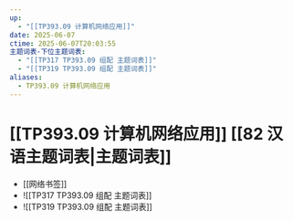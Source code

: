 ```yaml
---
up:
  - "[[TP393.09 计算机网络应用]]"
date: 2025-06-07
ctime: 2025-06-07T20:03:55
主题词表-下位主题词表:
  - "[[TP317 TP393.09 组配 主题词表]]"
  - "[[TP319 TP393.09 组配 主题词表]]"
aliases:
  - TP393.09 计算机网络应用
---
```


# [[TP393.09 计算机网络应用]] [[82 汉语主题词表|主题词表]]

- [[网络书签]]
- ![[TP317 TP393.09 组配 主题词表]]
- ![[TP319 TP393.09 组配 主题词表]]
